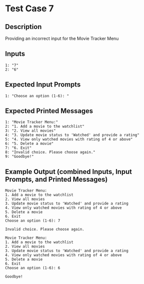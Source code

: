 # Test Case 7

## Description
Providing an incorrect input for the Movie Tracker Menu

## Inputs
```
1: "7"
2: "6"
```

## Expected Input Prompts
```
1: "Choose an option (1-6): "
```

## Expected Printed Messages
```
1: "Movie Tracker Menu:"
2: "1. Add a movie to the watchlist"
3: "2. View all movies"
4: "3. Update movie status to 'Watched' and provide a rating"
5: "4. View only watched movies with rating of 4 or above"
6: "5. Delete a movie"
7: "6. Exit"
8: "Invalid choice. Please choose again."
9: "Goodbye!"
```

## Example Output **(combined Inputs, Input Prompts, and Printed Messages)**
```
Movie Tracker Menu:
1. Add a movie to the watchlist
2. View all movies
3. Update movie status to 'Watched' and provide a rating
4. View only watched movies with rating of 4 or above
5. Delete a movie
6. Exit
Choose an option (1-6): 7

Invalid choice. Please choose again.

Movie Tracker Menu:
1. Add a movie to the watchlist
2. View all movies
3. Update movie status to 'Watched' and provide a rating
4. View only watched movies with rating of 4 or above
5. Delete a movie
6. Exit
Choose an option (1-6): 6

Goodbye!
```

